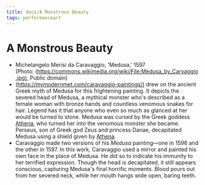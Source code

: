```yaml
---
title: docs/A Monstrous Beauty
tags: performanceart
---
```


# A Monstrous Beauty

- Michelangelo Merisi da Caravaggio, 'Medusa,' 1597 (Photo: (<https://commons.wikimedia.org/wiki/File:Medusa_by_Carvaggio.jpg),> Public domain)
- (<https://mymodernmet.com/caravaggio-paintings/)> drew on the ancient Greek myth of Medusa for this frightening painting. It depicts the severed head of Medusa, a mythical monster who's described as a female woman with bronze hands and countless venomous snakes for hair. Legend has it that anyone who even so much as glanced at her would be turned to stone. Medusa was cursed by the Greek goddess [Athena](Athena.md), who turned her into the venomous monster she became. Perseus, son of Greek god Zeus and princess Danae, decapitated Medusa using a shield given by [Athena](Athena.md).
- Caravaggio made two versions of his _Medusa_ painting—one in 1596 and the other in 1597. In this work, Caravaggio used a mirror and painted his own face in the place of Medusa. He did so to indicate his immunity to her terrified expression. Though the head is decapitated, it still appears conscious, capturing Medusa's final horrific moments. Blood pours out from her severed neck, while her mouth hangs wide open, baring teeth.